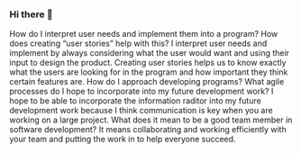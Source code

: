 ### Hi there 👋

<!--
**DigiSnoopy/DigiSnoopy** is a ✨ _special_ ✨ repository because its `README.md` (this file) appears on your GitHub profile.

Here are some ideas to get you started:

- 🔭 I’m currently working on ...
- 🌱 I’m currently learning ...
- 👯 I’m looking to collaborate on ...
- 🤔 I’m looking for help with ...
- 💬 Ask me about ...
- 📫 How to reach me: ...
- 😄 Pronouns: ...
- ⚡ Fun fact: ...
-->
How do I interpret user needs and implement them into a program? How does creating “user stories” help with this?
I interpret user needs and implement by always considering what the user would want and using their input to design the product. Creating user stories helps us to know exactly what the users are looking for in the program and how important they think certain features are.
How do I approach developing programs? What agile processes do I hope to incorporate into my future development work?
I hope to be able to incorporate the information raditor into my future development work because I think communication is key when you are working on a large project. 
What does it mean to be a good team member in software development?
It means collaborating and working efficiently with your team and putting the work in to help everyone succeed.
